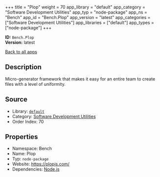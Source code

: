 ﻿+++
title = "Plop"
weight = 70
app_library = "default"
app_category = "Software Development Utilities"
app_typ = "node-package"
app_ns = "Bench"
app_id = "Bench.Plop"
app_version = "latest"
app_categories = ["Software Development Utilities"]
app_libraries = ["default"]
app_types = ["node-package"]
+++

**ID:** `Bench.Plop`  
**Version:** latest  
<!--more-->

[Back to all apps](/apps/)

## Description
Micro-generator framework that makes it easy for an entire team to create files with a level of uniformity.

## Source

* Library: [`default`](/app_libraries/default)
* Category: [Software Development Utilities](/app_categories/software-development-utilities)
* Order Index: 70

## Properties

* Namespace: Bench
* Name: Plop
* Typ: `node-package`
* Website: <https://plopjs.com/>
* Dependencies: [Node.js](/apps/Bench.Node)


